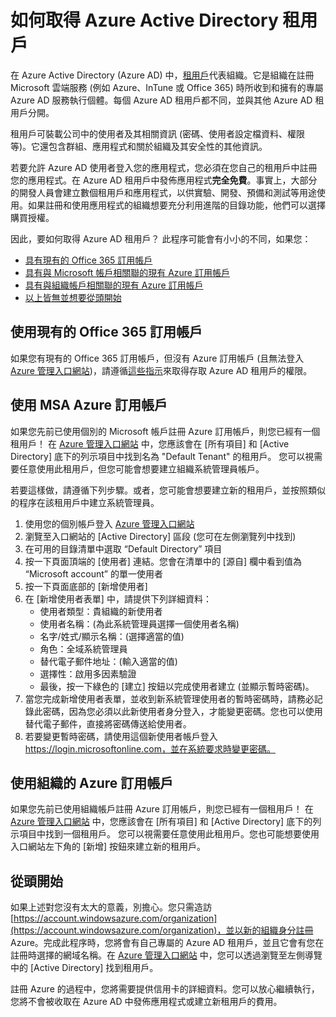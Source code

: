 <properties
	pageTitle="如何取得 Azure AD 租用戶 | Microsoft Azure"
	description="如何取得 Azure Active Directory 租用戶，以供註冊及建置應用程式使用。"
	services="active-directory"
	documentationCenter=""
	authors="dstrockis"
	manager="terrylan"
	editor=""/>

<tags
	ms.service="active-directory"
	ms.workload="identity"
	ms.tgt_pltfrm="na"
	ms.devlang="na"
	ms.topic="article"
	ms.date="04/28/2015"
	ms.author="dastrock"/>

# 如何取得 Azure Active Directory 租用戶

在 Azure Active Directory (Azure AD) 中，[租用戶](https://msdn.microsoft.com/library/azure/jj573650.aspx#BKMK_WhatIsAnAzureADTenant)代表組織。它是組織在註冊 Microsoft 雲端服務 (例如 Azure、InTune 或 Office 365) 時所收到和擁有的專屬 Azure AD 服務執行個體。每個 Azure AD 租用戶都不同，並與其他 Azure AD 租用戶分開。

租用戶可裝載公司中的使用者及其相關資訊 (密碼、使用者設定檔資料、權限等)。它還包含群組、應用程式和關於組織及其安全性的其他資訊。

若要允許 Azure AD 使用者登入您的應用程式，您必須在您自己的租用戶中註冊您的應用程式。在 Azure AD 租用戶中發佈應用程式**完全免費**。事實上，大部分的開發人員會建立數個租用戶和應用程式，以供實驗、開發、預備和測試等用途使用。如果註冊和使用應用程式的組織想要充分利用進階的目錄功能，他們可以選擇購買授權。

因此，要如何取得 Azure AD 租用戶？ 此程序可能會有小小的不同，如果您：

- [具有現有的 Office 365 訂用帳戶](#use-an-existing-office-365-subscription)
- [具有與 Microsoft 帳戶相關聯的現有 Azure 訂用帳戶](#use-an-msa-azure-subscription)
- [具有與組織帳戶相關聯的現有 Azure 訂用帳戶](#use-an-organizational-azure-subscription)
- [以上皆無並想要從頭開始](#start-from-scratch)

## 使用現有的 Office 365 訂用帳戶
如果您有現有的 Office 365 訂用帳戶，但沒有 Azure 訂用帳戶 (且無法登入 [Azure 管理入口網站](https://manage.windowsazure.com))，請遵循[這些指示](https://technet.microsoft.com/library/dn832618.aspx)來取得存取 Azure AD 租用戶的權限。

## 使用 MSA Azure 訂用帳戶
如果您先前已使用個別的 Microsoft 帳戶註冊 Azure 訂用帳戶，則您已經有一個租用戶！ 在 [Azure 管理入口網站](https://manage.windowsazure.com) 中，您應該會在 [所有項目] 和 [Active Directory] 底下的列示項目中找到名為 "Default Tenant" 的租用戶。 您可以視需要任意使用此租用戶，但您可能會想要建立組織系統管理員帳戶。

若要這樣做，請遵循下列步驟。或者，您可能會想要建立新的租用戶，並按照類似的程序在該租用戶中建立系統管理員。

1.	使用您的個別帳戶登入 [Azure 管理入口網站](https://manage.windowsazure.com)
2.	瀏覽至入口網站的 [Active Directory] 區段 (您可在左側瀏覽列中找到)
3.	在可用的目錄清單中選取 “Default Directory” 項目
4.	按一下頁面頂端的 [使用者] 連結。您會在清單中的 [源自] 欄中看到值為 “Microsoft account” 的單一使用者
5.	按一下頁面底部的 [新增使用者]
6.	在 [新增使用者表單] 中，請提供下列詳細資料：
    - 使用者類型：貴組織的新使用者
    - 使用者名稱：(為此系統管理員選擇一個使用者名稱)
    - 名字/姓式/顯示名稱：(選擇適當的值)
    - 角色：全域系統管理員
    - 替代電子郵件地址：(輸入適當的值)
    - 選擇性：啟用多因素驗證
    - 最後，按一下綠色的 [建立] 按鈕以完成使用者建立 (並顯示暫時密碼)。
7.	當您完成新增使用者表單，並收到新系統管理使用者的暫時密碼時，請務必記錄此密碼，因為您必須以此新使用者身分登入，才能變更密碼。您也可以使用替代電子郵件，直接將密碼傳送給使用者。
8.	若要變更暫時密碼，請使用這個新使用者帳戶登入 https://login.microsoftonline.com，並在系統要求時變更密碼。


## 使用組織的 Azure 訂用帳戶
如果您先前已使用組織帳戶註冊 Azure 訂用帳戶，則您已經有一個租用戶！ 在 [Azure 管理入口網站](https://manage.windowsazure.com) 中，您應該會在 [所有項目] 和 [Active Directory] 底下的列示項目中找到一個租用戶。 您可以視需要任意使用此租用戶。您也可能想要使用入口網站左下角的 [新增] 按鈕來建立新的租用戶。


## 從頭開始
如果上述對您沒有太大的意義，別擔心。您只需造訪 [https://account.windowsazure.com/organization](https://account.windowsazure.com/organization)，並以新的組織身分註冊 Azure。完成此程序時，您將會有自己專屬的 Azure AD 租用戶，並且它會有您在註冊時選擇的網域名稱。在 [Azure 管理入口網站](https://manage.windowsazure.com) 中，您可以透過瀏覽至左側導覽中的 [Active Directory] 找到租用戶。

註冊 Azure 的過程中，您將需要提供信用卡的詳細資料。您可以放心繼續執行，您將不會被收取在 Azure AD 中發佈應用程式或建立新租用戶的費用。

<!---HONumber=58-->